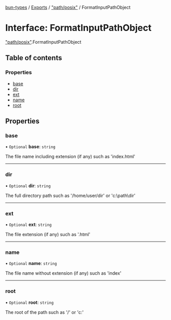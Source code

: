 [bun-types](https://oven-sh.github.io/bun-types/README.md) / [Exports](https://oven-sh.github.io/bun-types/modules.md) / ["path/posix"](https://oven-sh.github.io/bun-types/modules/path_posix_.md) / FormatInputPathObject

# Interface: FormatInputPathObject

["path/posix"](https://oven-sh.github.io/bun-types/modules/path_posix_.md).FormatInputPathObject

## Table of contents

### Properties

- [base](https://oven-sh.github.io/bun-types/interfaces/path_posix_.FormatInputPathObject.md#base)
- [dir](https://oven-sh.github.io/bun-types/interfaces/path_posix_.FormatInputPathObject.md#dir)
- [ext](https://oven-sh.github.io/bun-types/interfaces/path_posix_.FormatInputPathObject.md#ext)
- [name](https://oven-sh.github.io/bun-types/interfaces/path_posix_.FormatInputPathObject.md#name)
- [root](https://oven-sh.github.io/bun-types/interfaces/path_posix_.FormatInputPathObject.md#root)

## Properties

### base

• `Optional` **base**: `string`

The file name including extension (if any) such as 'index.html'

___

### dir

• `Optional` **dir**: `string`

The full directory path such as '/home/user/dir' or 'c:\path\dir'

___

### ext

• `Optional` **ext**: `string`

The file extension (if any) such as '.html'

___

### name

• `Optional` **name**: `string`

The file name without extension (if any) such as 'index'

___

### root

• `Optional` **root**: `string`

The root of the path such as '/' or 'c:\'
